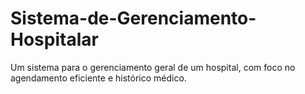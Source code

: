 ﻿# Sistema-de-Gerenciamento-Hospitalar

Um sistema para o gerenciamento geral de um hospital, com foco no agendamento eficiente e histórico médico.
